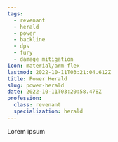 ```yaml
---
tags:
  - revenant
  - herald
  - power
  - backline
  - dps
  - fury
  - damage mitigation
icon: material/arm-flex
lastmod: 2022-10-11T03:21:04.612Z
title: Power Herald
slug: power-herald
date: 2022-10-11T03:20:58.478Z
profession:
  class: revenant
  specialization: herald
---
```


Lorem ipsum 